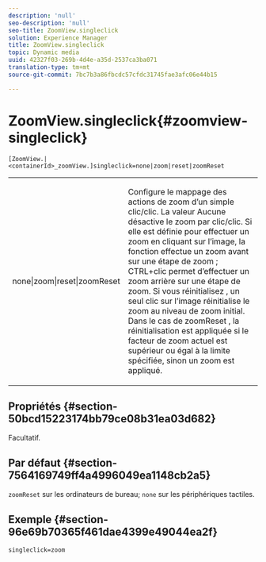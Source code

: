 ```yaml
---
description: 'null'
seo-description: 'null'
seo-title: ZoomView.singleclick
solution: Experience Manager
title: ZoomView.singleclick
topic: Dynamic media
uuid: 42327f03-269b-4d4e-a35d-2537ca3ba071
translation-type: tm+mt
source-git-commit: 7bc7b3a86fbcdc57cfdc31745fae3afc06e44b15

---
```



# ZoomView.singleclick{#zoomview-singleclick}

`[ZoomView.|<containerId>_zoomView.]singleclick=none|zoom|reset|zoomReset`

<table id="table_82C9252157DB41B5B98505855975D2F5"> 
 <tbody> 
  <tr> 
   <td colname="col1"> <p> <span class="codeph"> none|zoom|reset|zoomReset </span> </p> </td> 
   <td colname="col2"> <p> Configure le mappage des actions de zoom d’un simple clic/clic. La valeur <span class="codeph"> Aucune </span> désactive le zoom par clic/clic. Si elle est définie pour <span class="codeph"> effectuer un zoom </span> en cliquant sur l’image, la fonction effectue un zoom avant sur une étape de zoom ; CTRL+clic permet d’effectuer un zoom arrière sur une étape de zoom. Si vous <span class="codeph"> réinitialisez </span> , un seul clic sur l’image réinitialise le zoom au niveau de zoom initial. Dans le cas de <span class="codeph"> zoomReset </span>, la réinitialisation est appliquée si le facteur de zoom actuel est supérieur ou égal à la limite spécifiée, sinon un zoom est appliqué. </p> </td> 
  </tr> 
 </tbody> 
</table>

## Propriétés {#section-50bcd15223174bb79ce08b31ea03d682}

Facultatif.

## Par défaut {#section-7564169749ff4a4996049ea1148cb2a5}

`zoomReset` sur les ordinateurs de bureau; `none` sur les périphériques tactiles.

## Exemple {#section-96e69b70365f461dae4399e49044ea2f}

`singleclick=zoom`
